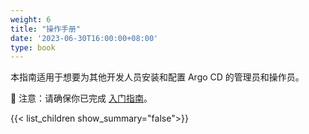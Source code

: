 ```yaml
---
weight: 6
title: "操作手册"
date: '2023-06-30T16:00:00+08:00'
type: book
---
```


本指南适用于想要为其他开发人员安装和配置 Argo CD 的管理员和操作员。

🔔 注意：请确保你已完成 [入门指南](../getting-started/)。

{{< list_children show_summary="false">}}
